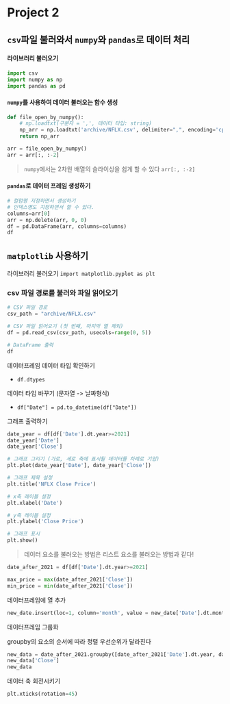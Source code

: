 # Project 2

## `csv`파일 불러와서 `numpy`와 `pandas`로 데이터 처리

#### 라이브러리 불러오기

```python
import csv
import numpy as np
import pandas as pd
```

#### `numpy`를 사용하여 데이터 불러오는 함수 생성

```python
def file_open_by_numpy():
    # np.loadtxt(구분자 = ',', 데이터 타입: string)
    np_arr = np.loadtxt('archive/NFLX.csv', delimiter=",", encoding='cp949', dtype=str)
    return np_arr

arr = file_open_by_numpy()
arr = arr[:, :-2]
```
> `numpy`에서는 2차원 배열의 슬라이싱을 쉽게 할 수 있다 `arr[:, :-2]`

#### `pandas`로 데이터 프레임 생성하기

```python
# 컬럼명 지정하면서 생성하기
# 인덱스명도 지정하면서 할 수 있다.
columns=arr[0]
arr = np.delete(arr, 0, 0)
df = pd.DataFrame(arr, columns=columns)
df
```

## `matplotlib` 사용하기
라이브러리 불러오기
`import matplotlib.pyplot as plt`

### csv 파일 경로를 불러와 파일 읽어오기
```python
# CSV 파일 경로
csv_path = "archive/NFLX.csv"

# CSV 파일 읽어오기 (첫 번째, 마지막 열 제외)
df = pd.read_csv(csv_path, usecols=range(0, 5))

# DataFrame 출력
df
```

데이터프레임 데이터 타입 확인하기
- `df.dtypes`

데이터 타입 바꾸기 (문자열 -> 날짜형식)
- `df["Date"] = pd.to_datetime(df["Date"])`

그래프 출력하기
```python
date_year = df[df['Date'].dt.year>=2021]
date_year['Date']
date_year['Close']

# 그래프 그리기 (가로, 세로 축에 표시될 데이터를 차례로 기입)
plt.plot(date_year['Date'], date_year['Close'])

# 그래프 제목 설정
plt.title('NFLX Close Price')

# x축 레이블 설정
plt.xlabel('Date')

# y축 레이블 설정
plt.ylabel('Close Price')

# 그래프 표시
plt.show()
```

> 데이터 요소를 불러오는 방법은 리스트 요소를 불러오는 방법과 같다!

```python
date_after_2021 = df[df['Date'].dt.year>=2021]

max_price = max(date_after_2021['Close'])
min_price = min(date_after_2021['Close'])
```

데이터프레임에 열 추가
```python
new_date.insert(loc=1, column='month', value = new_date['Date'].dt.month)
```

데이터프레임 그룹화 

groupby의 요소의 순서에 따라 정렬 우선순위가 달라진다

```python
new_data = date_after_2021.groupby([date_after_2021['Date'].dt.year, date_after_2021['Date'].dt.month]).mean()
new_data['Close']
new_data
```

데이터 축 회전시키기
```python
plt.xticks(rotation=45)
```